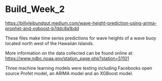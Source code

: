 # Build_Week_2

https://billyleibundgut.medium.com/wave-height-prediction-using-arima-prophet-and-xgboost-b7ddc8a1bdd

These files make time series predictions for wave heights of a wave buoy located north west of the Hawaiian Islands.

More information on the data collected can be found online at: https://www.ndbc.noaa.gov/station_page.php?station=51101

Three machine learning models were testing including Facebooks open source Profet model, an ARIMA model and an XGBoost model.
